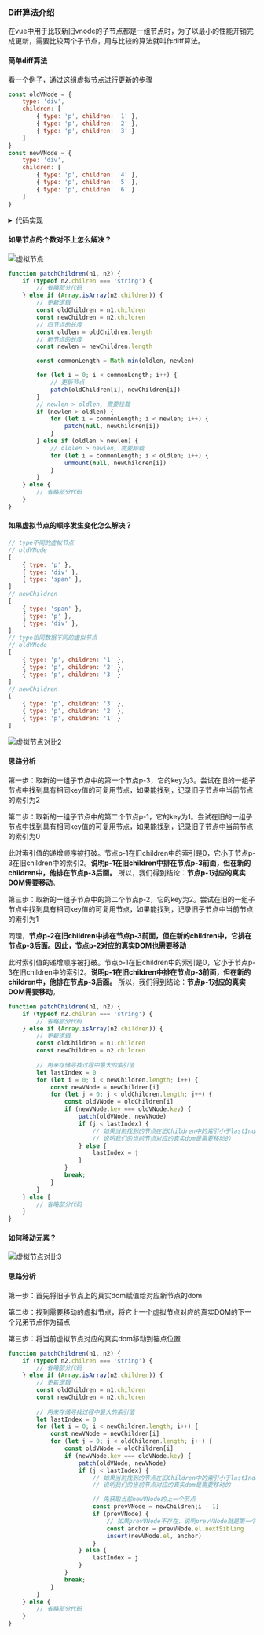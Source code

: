 ### Diff算法介绍
在vue中用于比较新旧vnode的子节点都是一组节点时，为了以最小的性能开销完成更新，需要比较两个子节点，用与比较的算法就叫作diff算法。

#### 简单diff算法
看一个例子，通过这组虚拟节点进行更新的步骤
```js
const oldVNode = {
    type: 'div',
    children: [
        { type: 'p', children: '1' },
        { type: 'p', children: '2' },
        { type: 'p', children: '3' }
    ]
}
const newVNode = {
    type: 'div',
    children: [
        { type: 'p', children: '4' },
        { type: 'p', children: '5' },
        { type: 'p', children: '6' }
    ]
}
```
<details>
<summary>代码实现</summary>
<pre>
<code>
function patchChildren(n1, n2) {
    if (typeof n2.chilren === 'string') {
        // 省略部分代码
    } else if (Array.isArray(n2.children)) {
        // 更新逻辑
        const oldChildren = n1.children
        const newChildren = n2.children
        for (let i = 0; i < newChildren.length; i++) {
            // 更新子节点
            patch(oldChildren[i], newChildren[i])
        }
    } else {
        // 省略部分代码
    }
}
</code>
</pre>
</details>

#### 如果节点的个数对不上怎么解决？
![虚拟节点](./01.png)
```js
function patchChildren(n1, n2) {
    if (typeof n2.chilren === 'string') {
        // 省略部分代码
    } else if (Array.isArray(n2.children)) {
        // 更新逻辑
        const oldChildren = n1.children
        const newChildren = n2.children
        // 旧节点的长度
        const oldlen = oldChildren.length
        // 新节点的长度
        const newlen = newChildren.length

        const commonLength = Math.min(oldlen, newlen)

        for (let i = 0; i < commonLength; i++) {
            // 更新节点
            patch(oldChildren[i], newChildren[i])
        }
        // newlen > oldlen, 需要挂载
        if (newlen > oldlen) {
            for (let i = commonLength; i < newlen; i++) {
                patch(null, newChildren[i])
            }
        } else if (oldlen > newlen) {
            // oldlen > newlen, 需要卸载
            for (let i = commonLength; i < oldlen; i++) {
                unmount(null, newChildren[i])
            }
        }
    } else {
        // 省略部分代码
    }
}
```

#### 如果虚拟节点的顺序发生变化怎么解决？
```js
// type不同的虚拟节点
// oldVNode
[
    { type: 'p' },
    { type: 'div' },
    { type: 'span' },
]
// newChildren
[
    { type: 'span' },
    { type: 'p' },
    { type: 'div' },
]
// type相同数据不同的虚拟节点
// oldVNode
[
    { type: 'p', children: '1' },
    { type: 'p', children: '2' },
    { type: 'p', children: '3' }
]
// newChildren
[
    { type: 'p', children: '3' },
    { type: 'p', children: '2' },
    { type: 'p', children: '1' }
]
```
![虚拟节点对比2](./03.png)

#### 思路分析
第一步：取新的一组子节点中的第一个节点p-3，它的key为3。尝试在旧的一组子节点中找到具有相同key值的可复用节点，如果能找到，记录旧子节点中当前节点的索引为2

第二步：取新的一组子节点中的第二个节点p-1，它的key为1。尝试在旧的一组子节点中找到具有相同key值的可复用节点，如果能找到，记录旧子节点中当前节点的索引为0

此时索引值的递增顺序被打破。节点p-1在旧children中的索引是0，它小于节点p-3在旧children中的索引2。**说明p-1在旧children中排在节点p-3前面，但在新的children中，他排在节点p-3后面。** 所以，我们得到结论：**节点p-1对应的真实DOM需要移动**。

第三步：取新的一组子节点中的第二个节点p-2，它的key为2。尝试在旧的一组子节点中找到具有相同key值的可复用节点，如果能找到，记录旧子节点中当前节点的索引为1

同理，**节点p-2在旧children中排在节点p-3前面，但在新的children中，它排在节点p-3后面。因此，节点p-2对应的真实DOM也需要移动**

此时索引值的递增顺序被打破。节点p-1在旧children中的索引是0，它小于节点p-3在旧children中的索引2。**说明p-1在旧children中排在节点p-3前面，但在新的children中，他排在节点p-3后面。** 所以，我们得到结论：**节点p-1对应的真实DOM需要移动**。

```js
function patchChildren(n1, n2) {
    if (typeof n2.chilren === 'string') {
        // 省略部分代码
    } else if (Array.isArray(n2.children)) {
        // 更新逻辑
        const oldChildren = n1.children
        const newChildren = n2.children
        
        // 用来存储寻找过程中最大的索引值
        let lastIndex = 0
        for (let i = 0; i < newChildren.length; i++) {
            const newVNode = newChildren[i]
            for (let j = 0; j < oldChildren.length; j++) {
                const oldVNode = oldChildren[i]
                if (newVNode.key === oldVNode.key) {
                    patch(oldVNode, newVNode)
                    if (j < lastIndex) {
                        // 如果当前找到的节点在旧Children中的索引小于lastIndex
                        // 说明我们的当前节点对应的真实dom是需要移动的
                    } else {
                        lastIndex = j
                    }
                }
                break;
            }
        }
    } else {
        // 省略部分代码
    }
}
```

#### 如何移动元素？
![虚拟节点对比3](./04.png)

#### 思路分析
第一步：首先将旧子节点上的真实dom赋值给对应新节点的dom

第二步：找到需要移动的虚拟节点，将它上一个虚拟节点对应的真实DOM的下一个兄弟节点作为锚点

第三步：将当前虚拟节点对应的真实dom移动到锚点位置

```js
function patchChildren(n1, n2) {
    if (typeof n2.chilren === 'string') {
        // 省略部分代码
    } else if (Array.isArray(n2.children)) {
        // 更新逻辑
        const oldChildren = n1.children
        const newChildren = n2.children
        
        // 用来存储寻找过程中最大的索引值
        let lastIndex = 0
        for (let i = 0; i < newChildren.length; i++) {
            const newVNode = newChildren[i]
            for (let j = 0; j < oldChildren.length; j++) {
                const oldVNode = oldChildren[i]
                if (newVNode.key === oldVNode.key) {
                    patch(oldVNode, newVNode)
                    if (j < lastIndex) {
                        // 如果当前找到的节点在旧Children中的索引小于lastIndex
                        // 说明我们的当前节点对应的真实dom是需要移动的

                        // 先获取当前newVNode的上一个节点
                        const prevVNode = newChildren[i - 1]
                        if (prevVNode) {
                            // 如果prevVNode不存在，说明prevVNode就是第一个，不需要移动
                            const anchor = prevVNode.el.nextSibling
                            insert(newVNode.el, anchor)
                        }
                    } else {
                        lastIndex = j
                    }
                }
                break;
            }
        }
    } else {
        // 省略部分代码
    }
}
```